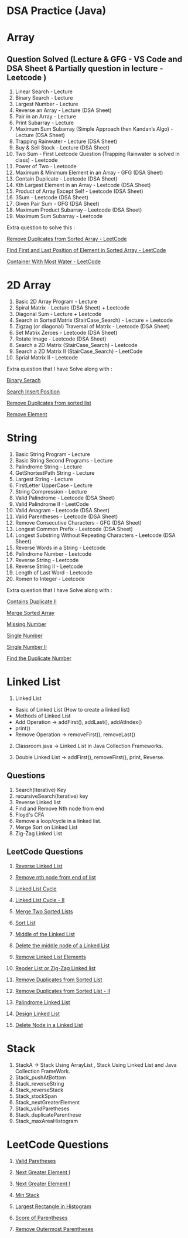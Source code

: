 # DSA Practice (Java)

# Array

## Question Solved (Lecture & GFG - VS Code and DSA Sheet & Partially question in lecture - Leetcode )

1. Linear Search - Lecture
2. Binary Search - Lecture 
3. Largest Number - Lecture
4. Reverse an Array - Lecture (DSA Sheet)
5. Pair in an Array - Lecture 
6. Print Subarray - Lecture
7. Maximum Sum Subarray (Simple Approach then Kandan’s Algo) - Lecture (DSA Sheet)
8. Trapping Rainwater - Lecture (DSA Sheet)
9. Buy & Sell Stock - Lecture (DSA Sheet)
10. Two Sum - First Leetcode Question (Trapping Rainwater is solved in class) - Leetcode
11. Power of Two - Leetcode
12. Maximum & Minimum Element in an Array - GFG (DSA Sheet)
13. Contain Duplicate - Leetcode (DSA Sheet)
14. Kth Largest Element in an Array - Leetcode (DSA Sheet)
15. Product of Array Except Self - Leetcode (DSA Sheet)
16. 3Sum - Leetcode (DSA Sheet)
17. Given Pair Sum - GFG (DSA Sheet)
18. Maximum Product Subarray - Leetcode (DSA Sheet)
19. Maximum Sum Subarray - Leetcode

Extra question to solve this :

[Remove Duplicates from Sorted Array - LeetCode](https://leetcode.com/problems/remove-duplicates-from-sorted-array/)

[Find First and Last Position of Element in Sorted Array - LeetCode](https://leetcode.com/problems/find-first-and-last-position-of-element-in-sorted-array/)

[Container With Most Water - LeetCode](https://leetcode.com/problems/container-with-most-water/)


# 2D Array

1. Basic 2D Array Program - Lecture
2. Spiral Matrix - Lecture (DSA Sheet) + Leetcode
3. Diagonal Sum - Lecture + Leetcode
4. Search in Sorted Matrix (StairCase_Search) - Lecture + Leetcode
5. Zigzag (or diagonal) Traversal of Matrix -  Leetcode (DSA Sheet)
6. Set Matrix Zeroes - Leetcode (DSA Sheet)
7. Rotate Image - Leetcode (DSA Sheet)
8. Search a 2D Matrix (StairCase_Search) - Leetcode
9. Search a 2D Matrix II (StairCase_Search) - LeetCode
10. Sprial Matrix II - Leetcode

Extra question that I have Solve along with :

[Binary Serach](https://leetcode.com/submissions/detail/1123132104/)

[Search Insert Position ](https://leetcode.com/submissions/detail/1123145610/)

[Remove Duplicates from sorted list ](https://leetcode.com/submissions/detail/1123188241/)

[Remove Element ](https://leetcode.com/submissions/detail/1123323837/)


# String

1. Basic String Program - Lecture
2. Basic String Second Programs - Lecture
3. Palindrome String - Lecture
4. GetShortestPath String - Lecture
5. Largest String - Lecture 
6. FirstLetter UpperCase - Lecture
7. String Compression - Lecture
8. Valid Palindrome - Leetcode (DSA Sheet)
9. Valid Palindrome II - LeetCode
10. Valid Anagram - Leetcode (DSA Sheet)
11. Valid Parentheses - Leetcode (DSA Sheet)
12. Remove Consecutive Characters - GFG (DSA Sheet)
13. Longest Common Prefix - Leetcode (DSA Sheet)
14. Longest Substring Without Repeating Characters - Leetcode (DSA Sheet)
15. Reverse Words in a String - Leetcode
16. Palindrome Number - Leetcode
17. Reverse String - Leetcode
18. Reverse String II - Leetcode
19. Length of Last Word - Leetcode
20. Romen to Integer - Leetcode

Extra question that I have Solve along with :

[Contains Duplicate II](https://leetcode.com/problems/contains-duplicate-ii/)

[Merge Sorted Array](https://leetcode.com/submissions/detail/1127166957/)

[Missing Number](https://leetcode.com/submissions/detail/1127906471/)

[Single Number](https://leetcode.com/submissions/detail/1127926046/)

[Single Number II](https://leetcode.com/submissions/detail/1127965974/)

[Find the Duplicate Number](https://leetcode.com/submissions/detail/1127958379/)


# Linked List

1. Linked List
 - Basic of Linked List (How to create a linked list)
 - Methods of Linked List 
 - Add Operation -> addFirst(), addLast(), addAtIndex()
 - print()
 - Remove Operation -> removeFirst(), removeLast()

2. Classroom.java -> Linked List in Java Collection Frameworks.

3. Double Linked List -> addFirst(), removeFirst(), print, Reverse.

## Questions
1. Search(Iterative) Key
2. recursiveSearch(Iterative) key
3. Reverse Linked list
4. Find and Remove Nth node from end
5. Floyd's CFA
5. Remove a loop/cycle in a linked list.
6. Merge Sort on Linked List
7. Zig-Zag Linked List

## LeetCode Questions
1. [Reverse Linked List](https://leetcode.com/problems/reverse-linked-list/)

2. [Remove nth node from end of list](https://leetcode.com/problems/remove-nth-node-from-end-of-list/)

3. [Linked List Cycle](https://leetcode.com/problems/linked-list-cycle/)

4. [Linked List Cycle - II](https://leetcode.com/problems/linked-list-cycle-ii/)

5. [Merge Two Sorted Lists](https://leetcode.com/problems/merge-two-sorted-lists/)

6. [Sort List](https://leetcode.com/problems/sort-list/)

7. [Middle of the Linked List](https://leetcode.com/problems/middle-of-the-linked-list/)

8. [Delete the middle node of a Linked List](https://leetcode.com/problems/delete-the-middle-node-of-a-linked-list/)

9. [Remove Linked List Elements](https://leetcode.com/problems/remove-linked-list-elements/)

10. [Reoder List or Zig-Zag Linked list](https://leetcode.com/problems/reorder-list/)

11. [Remove Duplicates from Sorted List](https://leetcode.com/problems/remove-duplicates-from-sorted-list/)

12. [Remove Duplicates from Sorted List - II](https://leetcode.com/problems/remove-duplicates-from-sorted-list-ii/)

13. [Palindrome Linked List](https://leetcode.com/problems/palindrome-linked-list/)

14. [Design Linked List](https://leetcode.com/problems/design-linked-list/)

15. [Delete Node in a Linked List](https://leetcode.com/problems/delete-node-in-a-linked-list/)

# Stack

1. StackA -> Stack Using ArrayList , Stack Using Linked List and Java Collection FrameWork.
2. Stack_pushAtBottom 
3. Stack_reverseString
4. Stack_reverseStack
5. Stack_stockSpan
6. Stack_nextGreaterElement
7. Stack_validParetheses
8. Stack_duplicateParenthese
9. Stack_maxAreaHistogram

# LeetCode Questions
1. [Valid Paretheses](https://leetcode.com/problems/valid-parentheses/description/)

2. [Next Greater Element I ](https://leetcode.com/problems/valid-parentheses/)

3. [Next Greater Element I ](https://leetcode.com/problems/next-greater-element-i/)

4. [Min Stack ](https://leetcode.com/problems/min-stack/)

5. [Largest Rectangle in Histogram](https://leetcode.com/problems/largest-rectangle-in-histogram/description/)

6. [Score of Parentheses](https://leetcode.com/problems/score-of-parentheses/description/)

7. [Remove Outermost Parentheses](https://leetcode.com/problems/remove-outermost-parentheses/description/)

 